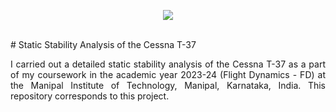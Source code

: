 <p align="center">
  <img src="https://github.com/kanakaero/Static-Stability-Cessna-T-37/assets/93387754/40b3b3af-0707-46b0-901d-29b1d53dbe8a">
<p/>
<br/>
# Static Stability Analysis of the Cessna T-37

<p align="justify">
I carried out a detailed static stability analysis of the Cessna T-37 as a part of my coursework in the academic year 2023-24 (Flight Dynamics - FD) at the Manipal Institute of Technology, Manipal, Karnataka, India. This repository corresponds to this project.
<p/>
